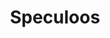 ---
layout: epice
categories: [recettes]
hidden: true
lang: fr
sitemap: false
title: Speculoos
type: epice
ingredients: 
  - nom: cannelle
    qte: 4
    unite: cuillère à café
  - nom: clous de girofle
    qte: 2
  - nom: sel
    qte: 0.5
    unite: cuillère à café
  - nom: gingembre
    qte: 0.5
    unite: cuillère à café
  - nom: muscade
    qte: 0.5
    unite: cuillère à café
  - nom: cardamome
    qte: 0.5
    unite: cuillères à café
  - nom: poivre noir
    qte: 0.25
    unite: cuillère à café
utilisations:
  - Biscuits Speculoos
  - Pâte sablée
---